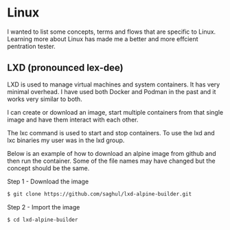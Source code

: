 # Linux

I wanted to list some concepts, terms and flows that are specific to Linux. Learning more about Linux has made me a better and more effcient pentration tester.

## LXD (pronounced lex-dee)

LXD is used to manage virtual machines and system containers. It has very minimal overhead. I have used both Docker and Podman in the past and it works very similar to both.

I can create or download an image, start multiple containers from that single image and have them interact with each other.

The lxc command is used to start and stop containers. To use the lxd and lxc binaries my user was in the lxd group.

Below is an example of how to download an alpine image from github and then run the container. Some of the file names may have changed but the concept should be the same.

Step 1 - Download the image

```bash
$ git clone https://github.com/saghul/lxd-alpine-builder.git
```

Step 2 - Import the image

```bash
$ cd lxd-alpine-builder
```
